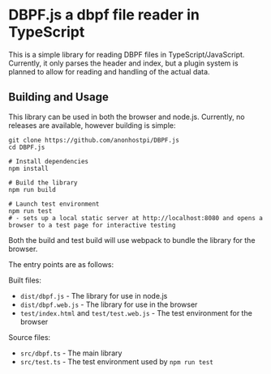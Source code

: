 # DBPF.js a dbpf file reader in TypeScript

This is a simple library for reading DBPF files in TypeScript/JavaScript. Currently, it only parses the header and index, but a plugin system is planned to allow for reading and handling of the actual data.

## Building and Usage

This library can be used in both the browser and node.js. Currently, no releases are available, however building is simple:

```pwsh
git clone https://github.com/anonhostpi/DBPF.js
cd DBPF.js

# Install dependencies
npm install

# Build the library
npm run build

# Launch test environment
npm run test
# - sets up a local static server at http://localhost:8080 and opens a browser to a test page for interactive testing
```

Both the build and test build will use webpack to bundle the library for the browser.

The entry points are as follows:

Built files:
- `dist/dbpf.js` - The library for use in node.js
- `dist/dbpf.web.js` - The library for use in the browser
- `test/index.html` and `test/test.web.js` - The test environment for the browser

Source files:
- `src/dbpf.ts` - The main library
- `src/test.ts` - The test environment used by `npm run test`